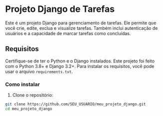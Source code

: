 # Projeto Django de Tarefas

Este é um projeto Django para gerenciamento de tarefas. Ele permite que você crie, edite, exclua e visualize tarefas. Também inclui autenticação de usuários e a capacidade de marcar tarefas como concluídas.

## Requisitos

Certifique-se de ter o Python e o Django instalados. Este projeto foi feito com o Python 3.8+ e Django 3.2+. Para instalar os requisitos, você pode usar o arquivo `requirements.txt`.

### Como instalar

1. Clone o repositório:

```bash
git clone https://github.com/SEU_USUARIO/meu_projeto_django.git
cd meu_projeto_django

